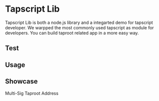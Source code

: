 # Tapscript Lib

Tapscript Lib is both a node.js library and a integarted demo for tapscript developer. We warpped the most commonly used tapscript as module for developers. You can build taproot related app in a more easy way.

## Test

## Usage

## Showcase

Multi-Sig Taproot Address

